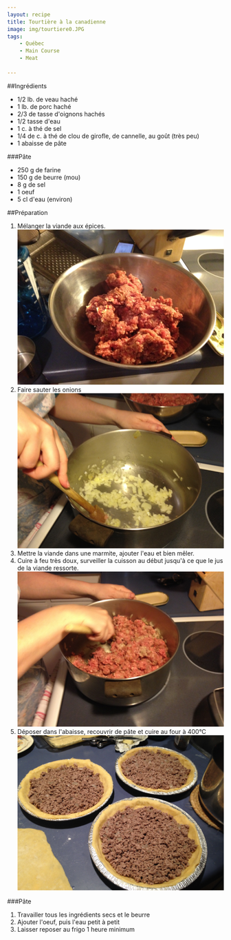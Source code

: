 ```yaml
---
layout: recipe
title: Tourtière à la canadienne 
image: img/tourtiere0.JPG
tags:
    - Québec
    - Main Course
    - Meat

---
```



##Ingrédients

* 1/2 lb. de veau haché
* 1 lb. de porc haché
* 2/3 de tasse d'oignons hachés
* 1/2 tasse d'eau
* 1 c. à thé de sel
* 1/4 de c. à thé de clou de girofle, de cannelle, au goût (très peu)
* 1 abaisse de pâte

###Pâte
* 250 g de farine
* 150 g de beurre (mou)
* 8 g de sel
* 1 oeuf
* 5 cl d'eau (environ)

##Préparation

1. Mélanger la viande aux épices.
![image](img/tourtiere1.JPG)
1. Faire sauter les onions
![image](img/tourtiere2.JPG)
1. Mettre la viande dans une marmite, ajouter l'eau et bien mêler.
1. Cuire à feu très doux, surveiller la cuisson au début jusqu'à ce que le jus de la viande ressorte. 
![image](img/tourtiere3.JPG) 
1. Déposer dans l'abaisse, recouvrir de pâte et cuire au four à 400°C
![image](img/tourtiere4.JPG)

###Pâte
1. Travailler tous les ingrédients secs et le beurre
2. Ajouter l'oeuf, puis l'eau petit à petit
3. Laisser reposer au frigo 1 heure minimum

